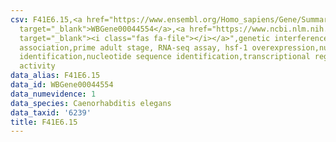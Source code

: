 ```yaml
---
csv: F41E6.15,<a href="https://www.ensembl.org/Homo_sapiens/Gene/Summary?db=core;g=WBGene00044554"
  target="_blank">WBGene00044554</a>,<a href="https://www.ncbi.nlm.nih.gov/pubmed/30894454"
  target="_blank"><i class="fas fa-file"></i></a>",genetic interference,functional
  association,prime adult stage, RNA-seq assay, hsf-1 overexpression,nucleotide sequence
  identification,nucleotide sequence identification,transcriptional regulation,up-regulates
  activity
data_alias: F41E6.15
data_id: WBGene00044554
data_numevidence: 1
data_species: Caenorhabditis elegans
data_taxid: '6239'
title: F41E6.15
---
```

